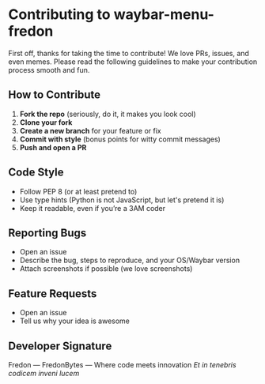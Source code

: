 # Contributing to waybar-menu-fredon

First off, thanks for taking the time to contribute! We love PRs, issues, and even memes. Please read the following guidelines to make your contribution process smooth and fun.

## How to Contribute

1. **Fork the repo** (seriously, do it, it makes you look cool)
2. **Clone your fork**
3. **Create a new branch** for your feature or fix
4. **Commit with style** (bonus points for witty commit messages)
5. **Push and open a PR**

## Code Style

- Follow PEP 8 (or at least pretend to)
- Use type hints (Python is not JavaScript, but let's pretend it is)
- Keep it readable, even if you’re a 3AM coder

## Reporting Bugs

- Open an issue
- Describe the bug, steps to reproduce, and your OS/Waybar version
- Attach screenshots if possible (we love screenshots)

## Feature Requests

- Open an issue
- Tell us why your idea is awesome

## Developer Signature

Fredon — FredonBytes — Where code meets innovation
_Et in tenebris codicem inveni lucem_
